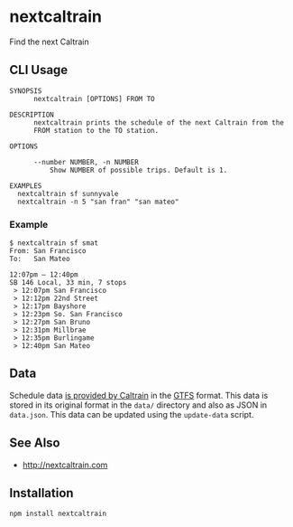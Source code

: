 # nextcaltrain

Find the next Caltrain

## CLI Usage

```
SYNOPSIS
      nextcaltrain [OPTIONS] FROM TO

DESCRIPTION
      nextcaltrain prints the schedule of the next Caltrain from the
      FROM station to the TO station.

OPTIONS

      --number NUMBER, -n NUMBER
          Show NUMBER of possible trips. Default is 1.

EXAMPLES
  nextcaltrain sf sunnyvale
  nextcaltrain -n 5 "san fran" "san mateo"
```

### Example

```
$ nextcaltrain sf smat
From: San Francisco
To:   San Mateo

12:07pm – 12:40pm
SB 146 Local, 33 min, 7 stops
 > 12:07pm San Francisco
 > 12:12pm 22nd Street
 > 12:17pm Bayshore
 > 12:23pm So. San Francisco
 > 12:27pm San Bruno
 > 12:31pm Millbrae
 > 12:35pm Burlingame
 > 12:40pm San Mateo
```

## Data

Schedule data [is provided by Caltrain][schedule data] in the [GTFS][]
format. This data is stored in its original format in the `data/`
directory and also as JSON in `data.json`. This data can be updated
using the `update-data` script.

[schedule data]: http://www.caltrain.com/developer.html
[gtfs]: https://developers.google.com/transit/gtfs/

## See Also

 * http://nextcaltrain.com

## Installation

```
npm install nextcaltrain
```
